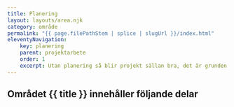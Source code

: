 ```yaml
---
title: Planering
layout: layouts/area.njk
category: område
permalink: "{{ page.filePathStem | splice | slugUrl }}/index.html"
eleventyNavigation:
    key: planering
    parent: projektarbete
    order: 1
    excerpt: Utan planering så blir projekt sällan bra, det är grunden och en förutsättning för arbetet
---
```

## Området {{ title }} innehåller följande delar
